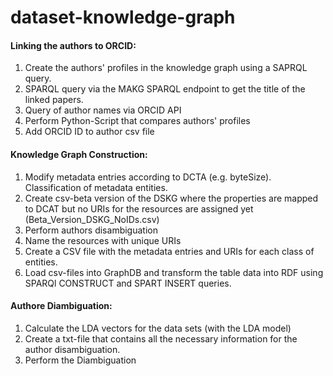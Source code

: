 # dataset-knowledge-graph

#### Linking the authors to ORCID:
  1. Create the authors' profiles in the knowledge graph using a SAPRQL query. 
  2. SPARQL query via the MAKG SPARQL endpoint to get the title of the linked papers.
  3. Query of author names via ORCID API
  4. Perform Python-Script that compares authors' profiles 
  5. Add ORCID ID to author csv file


#### Knowledge Graph Construction:
  1. Modify metadata entries according to DCTA (e.g. byteSize). Classification of metadata entities.
  2. Create csv-beta version of the DSKG where the properties are mapped to DCAT but no URIs for the resources are assigned yet (Beta_Version_DSKG_NoIDs.csv)
  3. Perform authors disambiguation
  4. Name the resources with unique URIs
  5. Create a CSV file with the metadata entries and URIs for each class of entities. 
  6. Load csv-files into GraphDB and transform the table data into RDF using SPARQl CONSTRUCT and SPART INSERT queries.
  
  
 #### Authore Diambiguation:
 1. Calculate the LDA vectors for the data sets (with the LDA model)
 2. Create a txt-file that contains all the necessary information for the author disambiguation.
 3. Perform the Diambiguation
